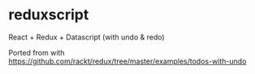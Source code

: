 # reduxscript
React + Redux + Datascript (with undo &amp; redo)

Ported from with https://github.com/rackt/redux/tree/master/examples/todos-with-undo
